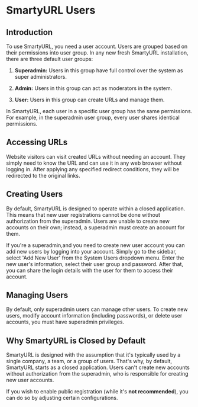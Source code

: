 # SmartyURL Users

## Introduction

To use SmartyURL, you need a user account. Users are grouped based on their permissions into user group. In any new fresh SmartyURL installation, there are three default user groups:

1. **Superadmin:** Users in this group have full control over the system as super administrators.

2. **Admin:** Users in this group can act as moderators in the system.

3. **User:** Users in this group can create URLs and manage them.

In SmartyURL, each user in a specific user group has the same permissions. For example, in the superadmin user group, every user shares identical permissions.

## Accessing URLs

Website visitors can visit created URLs without needing an account. They simply need to know the URL and can use it in any web browser without logging in. After applying any specified redirect conditions, they will be redirected to the original links.

## Creating Users

By default, SmartyURL is designed to operate within a closed application. This means that new user registrations cannot be done without authorization from the superadmin. Users are unable to create new accounts on their own; instead, a superadmin must create an account for them.

If you're a superadmin,and you need to create new user account you can add new users by logging into your account. Simply go to the sidebar, select 'Add New User' from the System Users dropdown menu. Enter the new user's information, select their user group and password. After that, you can share the login details with the user for them to access their account.

## Managing Users

By default, only superadmin users can manage other users. To create new users, modify account information (including passwords), or delete user accounts, you must have superadmin privileges.

## Why SmartyURL is Closed by Default

SmartyURL is designed with the assumption that it's typically used by a single company, a team, or a group of users. That's why, by default, SmartyURL starts as a closed application. Users can't create new accounts without authorization from the superadmin, who is responsible for creating new user accounts.

If you wish to enable public registration (while it's **not recommended**), you can do so by adjusting certain configurations.
